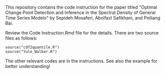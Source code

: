 This repository contains the code instruction for the paper titled "Optimal Change Point Detection and Inference in the Spectral Density of General Time Series Models" by Sepideh Mosaferi, Abolfazl Safikhani, and Peiliang Bai.

Review the Code Instruction.Rmd file for the details. There are two source files as follows:

```
source("cdf2quantile.R")
source("Yule_Walker.R")
```

The other relevant codes are in the instructions. See also the example for better understanding!
